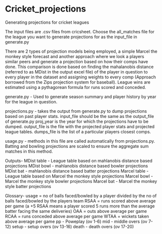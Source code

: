 # Cricket_projections
Generating projections for cricket leagues

The input files are .csv files from cricsheet. Choose the all_matches file for the league you want to generate projections for as the input_file in generate.py

There are 2 types of projection models being employed, a simple Marcel the monkey style forecast and another approach where we look a players similar peers and generate a projection based on how their comps have done. This comparison is done based on finding the mahalanobis distance (referred to as MDist in the output excel file) of the player in question to every player in the dataset and assigning weights to every comp (Approach borrowed from the Zips projection system for baseball). League wins are estimated using a pythagorean formula for runs scored and conceded.

generate.py - 
Used to generate season summary and player history by year for the league in question.

projections.py - 
takes the output from generate.py to dump projections based on past player stats.
input_file should be the same as the output_file of generate.py
proj_year is the year for which the projections have to be dumped.
output_file is the file with the projected player stats and projected league tables. 
dumps_file is the list of a particular players closest comps.

usage.py - 
methods in this file are called automatically from projections.py. Batting and bowling projections are scaled to ensure the aggregate sum matches in this method.

Outputs-
MDist table - League table based on mahlanobis distance based projections
MDist bowl - mahlanobis distance based bowler projections
MDist bat - mahlanobis distance based batter projections
Marcel table - League table based on Marcel the monkey style projections
Marcel bowl - Marcel the monkey style bowler projections
Marcel bat - Marcel the monkey style batter projections

Glossary-
usage = no of balls faced/bowled by a player divided by the no of balls faced/bowled by the players team
RSAA = runs scored above average per game (a +5 RSAA means a player scored 5 runs more than the average batter facing the same deliveries)
OAA = outs above average per game
RCAA = runs conceded above average per game
WTAA = wickets taken above average per game
pp - Poweplay (ov 1-6)
mid - middle overs (ov 7-12)
setup - setup overs (ov 13-16)
death - death overs (ov 17-20)
